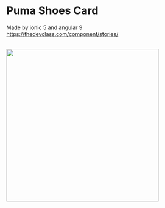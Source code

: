 # Puma Shoes Card
Made by ionic 5 and angular 9 <br>
https://thedevclass.com/component/stories/

<br>

<img src="https://user-images.githubusercontent.com/31030616/97900637-5ecec680-1d54-11eb-8e17-e0c7a3e56b88.png" width="400" />